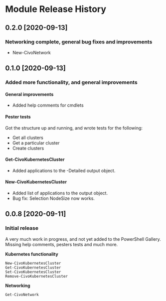 # Module Release History

## 0.2.0 [2020-09-13]

### Networking complete, general bug fixes and improvements

* New-CivoNetwork

## 0.1.0 [2020-09-13]

### Added more functionality, and general improvements

#### General improvements

* Added help comments for cmdlets

#### Pester tests

Got the structure up and running, and wrote tests for the following:

* Get all clusters
* Get a particular cluster
* Create clusters

#### Get-CivoKubernetesCluster

* Added applications to the -Detailed output object.

#### New-CivoKubernetesCluster

* Added list of applications to the output object.
* Bug fix: Selection NodeSize now works.

## 0.0.8 [2020-09-11]

### Initial release

A very much work in progress, and not yet added to the PowerShell Gallery. Missing help comments, pesters tests and much more.

**Kubernetes functionality**

```
New-CivoKubernetesCluster
Get-CivoKubernetesCluster
Set-CivoKubernetesCluster
Remove-CivoKubernetesCluster
```

**Networking**

```
Get-CivoNetwork
```